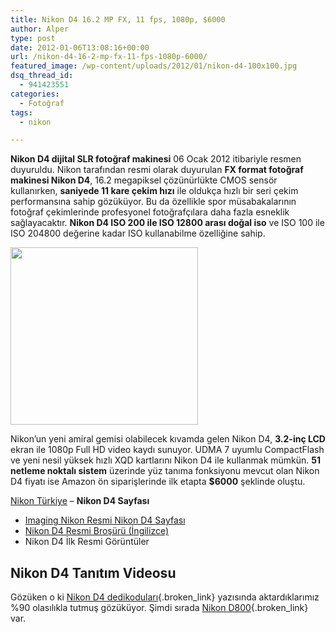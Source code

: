 ```yaml
---
title: Nikon D4 16.2 MP FX, 11 fps, 1080p, $6000
author: Alper
type: post
date: 2012-01-06T13:08:16+00:00
url: /nikon-d4-16-2-mp-fx-11-fps-1080p-6000/
featured_image: /wp-content/uploads/2012/01/nikon-d4-100x100.jpg
dsq_thread_id:
  - 941423551
categories:
  - Fotoğraf
tags:
  - nikon

---
```

**Nikon D4 dijital SLR fotoğraf makinesi** 06 Ocak 2012 itibariyle resmen duyuruldu. Nikon tarafından resmi olarak duyurulan **FX format fotoğraf makinesi Nikon D4**, 16.2 megapiksel çözünürlükte CMOS sensör kullanırken, **saniyede 11 kare çekim hızı** ile oldukça hızlı bir seri çekim performansına sahip gözüküyor. Bu da özellikle spor müsabakalarının fotoğraf çekimlerinde profesyonel fotoğrafçılara daha fazla esneklik sağlayacaktır. **Nikon D4 ISO 200 ile ISO 12800 arası doğal iso** ve ISO 100 ile ISO 204800 değerine kadar ISO kullanabilme özelliğine sahip.

<img class="aligncenter size-full wp-image-7386" title="nikon-d4" src="https://www.murekkep.org/wp-content/uploads/2012/01/nikon-d4.jpg" alt="" width="300" height="284" /> 

Nikon&#8217;un yeni amiral gemisi olabilecek kıvamda gelen Nikon D4, **3.2-inç LCD** ekran ile 1080p Full HD video kaydı sunuyor. UDMA 7 uyumlu CompactFlash ve yeni nesil yüksek hızlı XQD kartlarını Nikon D4 ile kullanmak mümkün. **51 netleme noktalı sistem** üzerinde yüz tanıma fonksiyonu mevcut olan Nikon D4 fiyatı ise Amazon ön siparişlerinde ilk etapta **$6000** şeklinde oluştu.

<a title="Türk Nikon" href="https://www.turknikon.com" target="_blank" class="broken_link">Nikon Türkiye</a> &#8211; **Nikon D4 Sayfası**

  * <a title="Nikon D4 Official Page" href="https://imaging.nikon.com/lineup/dslr/d4/" target="_blank">Imaging Nikon Resmi Nikon D4 Sayfası</a>
  * <a title="Nikon D4 Broşür" href="https://imaging.nikon.com/lineup/dslr/d4/pdf/d4_12p.pdf" target="_blank" class="broken_link">Nikon D4 Resmi Broşürü (İngilizce)</a>
  * Nikon D4 İlk Resmi Görüntüler 

## Nikon D4 Tanıtım Videosu



Gözüken o ki [Nikon D4 dedikoduları][1]{.broken_link} yazısında aktardıklarımız %90 olasılıkla tutmuş gözüküyor. Şimdi sırada [Nikon D800][2]{.broken_link} var.

 [1]: https://www.murekkep.org/nikon-d4-dedikodulari-16-2-megapiksel11-fps-ve-iso-102400-7308 "Nikon D4 Dedikoduları"
 [2]: https://www.murekkep.org/nikon-d800-ilk-dedikodular-36mp-fx-4fps-full-hd-7453 "Nikon D800"